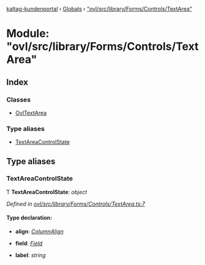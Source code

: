 [kaltag-kundenportal](../README.md) › [Globals](../globals.md) › ["ovl/src/library/Forms/Controls/TextArea"](_ovl_src_library_forms_controls_textarea_.md)

# Module: "ovl/src/library/Forms/Controls/TextArea"

## Index

### Classes

* [OvlTextArea](../classes/_ovl_src_library_forms_controls_textarea_.ovltextarea.md)

### Type aliases

* [TextAreaControlState](_ovl_src_library_forms_controls_textarea_.md#textareacontrolstate)

## Type aliases

###  TextAreaControlState

Ƭ **TextAreaControlState**: *object*

*Defined in [ovl/src/library/Forms/Controls/TextArea.ts:7](https://github.com/fopsdev/ovl/blob/d5eec59/ovl/src/library/Forms/Controls/TextArea.ts#L7)*

#### Type declaration:

* **align**: *[ColumnAlign](_ovl_src_library_table_table_.md#columnalign)*

* **field**: *[Field](_ovl_src_library_forms_actions_.md#field)*

* **label**: *string*
